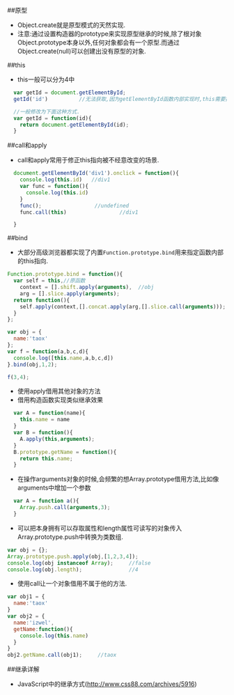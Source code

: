 ##原型
- Object.create就是原型模式的天然实现.
- 注意:通过设置构造器的prototype来实现原型继承的时候,除了根对象Object.prototype本身以外,任何对象都会有一个原型.而通过Object.create(null)可以创建出没有原型的对象.

##this
- this一般可以分为4中

```javascript
  var getId = document.getElementById;
  getId('id')          //无法获取,因为getElementById函数内部实现时,this需要指向document.

  //一般修改为下面这种方式.
  var getId = function(id){
    return document.getElementById(id);
  }
```
##call和apply
- call和apply常用于修正this指向被不经意改变的场景.
```JavaScript
  document.getElementById('div1').onclick = function(){
    console.log(this.id)   //div1
    var func = function(){
      console.log(this.id)
    }
    func();                 //undefined
    func.call(this)                 //div1

  }
```
##bind
- 大部分高级浏览器都实现了内置`Function.prototype.bind`用来指定函数内部的this指向.

```javascript
Function.prototype.bind = function(){
  var self = this,//原函数
    context = [].shift.apply(arguments),  //obj
    arg = [].slice.apply(arguments);
  return function(){
    self.apply(context,[].concat.apply(arg,[].slice.call(arguments)));
  }
};

var obj = {
  name:'taox'
};
var f = function(a,b,c,d){
  console.log([this.name,a,b,c,d])
}.bind(obj,1,2);

f(3,4);

```

- 使用apply借用其他对象的方法
- 借用构造函数实现类似继承效果
```javascript
  var A = function(name){
    this.name = name
  }
  var B = function(){
    A.apply(this,arguments);
  }
  B.prototype.getName = function(){
    return this.name;
  }
```
- 在操作arguments对象的时候,会频繁的想Array.prototype借用方法,比如像arguments中增加一个参数
```javascript
  var A = function a(){
    Array.push.call(arguments,3);
  }
```

- 可以把本身拥有可以存取属性和length属性可读写的对象传入Array.prototype.push中转换为类数组.
```javascript
var obj = {};
Array.prototype.push.apply(obj,[1,2,3,4]);
console.log(obj instanceof Array);     //false
console.log(obj.length);               //4
```
- 使用call让一个对象借用不属于他的方法.
```javascript
var obj1 = {
  name:'taox'
}
var obj2 = {
  name:'izwel',
  getName:function(){
    console.log(this.name)
  }
}
obj2.getName.call(obj1);     //taox
```

##继承详解

- JavaScript中的继承方式(http://www.css88.com/archives/5916)